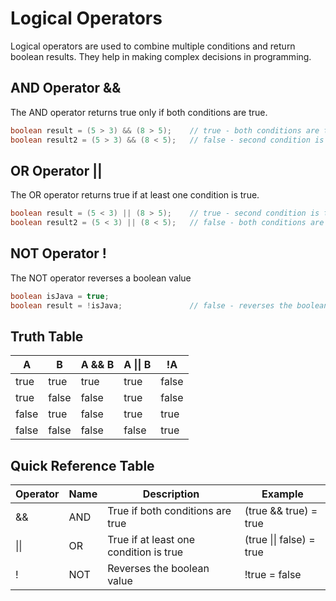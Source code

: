 # Logical Operators 
Logical operators are used to combine multiple conditions and return boolean results. They help in making complex decisions in programming.

## AND Operator &&
The AND operator returns true only if both conditions are true.

```java
boolean result = (5 > 3) && (8 > 5);    // true - both conditions are true
boolean result2 = (5 > 3) && (8 < 5);   // false - second condition is false
```

## OR Operator ||
The OR operator returns true if at least one condition is true.
```java
boolean result = (5 < 3) || (8 > 5);    // true - second condition is true
boolean result2 = (5 < 3) || (8 < 5);   // false - both conditions are false
```

## NOT Operator !
The NOT operator reverses a boolean value

```java
boolean isJava = true;
boolean result = !isJava;               // false - reverses the boolean value
```

## Truth Table

| A     | B     | A && B | A \|\| B | !A    |
|-------|-------|--------|---------|------|
| true  | true  | true   | true    | false |
| true  | false | false  | true    | false |
| false | true  | false  | true    | true  |
| false | false | false  | false   | true  |

## Quick Reference Table

| Operator | Name | Description | Example |
|----------|------|-------------|---------|
| && | AND | True if both conditions are true | (true && true) = true |
| \|\| | OR | True if at least one condition is true | (true \|\| false) = true |
| ! | NOT | Reverses the boolean value | !true = false |

